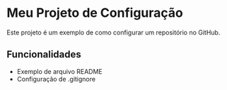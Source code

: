 # Meu Projeto de Configuração
Este projeto é um exemplo de como configurar um repositório no GitHub.

## Funcionalidades
- Exemplo de arquivo README
- Configuração de .gitignore
